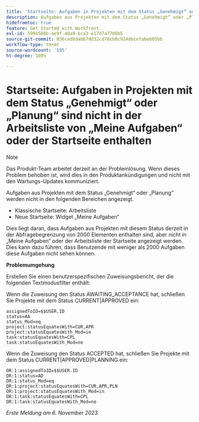 ```yaml
---
title: 'Startseite: Aufgaben in Projekten mit dem Status „Genehmigt“ oder „Planung“ sind nicht in der Arbeitsliste von „Meine Aufgaben“ oder der Startseite enthalten'
description: Aufgaben aus Projekten mit dem Status „Genehmigt“ oder „Planung“ werden nicht auf der Startseite angezeigt. Eine Problemumgehung ist verfügbar.
hidefromtoc: true
feature: Get Started with Workfront
exl-id: 5994508b-ee9f-40a9-bca3-e17d7a7708b5
source-git-commit: 036cedbdabb7dd32cd78cb0c924dbcefabeb05bb
workflow-type: tm+mt
source-wordcount: '195'
ht-degree: 100%

---
```


# Startseite: Aufgaben in Projekten mit dem Status „Genehmigt“ oder „Planung“ sind nicht in der Arbeitsliste von „Meine Aufgaben“ oder der Startseite enthalten

>[!NOTE]
>
>Das Produkt-Team arbeitet derzeit an der Problemlösung. Wenn dieses Problem behoben ist, wird dies in den Produktankündigungen und nicht mit den Wartungs-Updates kommuniziert.

Aufgaben aus Projekten mit dem Status „Genehmigt“ oder „Planung“ werden nicht in den folgenden Bereichen angezeigt.

* Klassische Startseite: Arbeitsliste
* Neue Startseite: Widget „Meine Aufgaben“

Dies liegt daran, dass Aufgaben aus Projekten mit diesem Status derzeit in der Abfragebegrenzung von 2000 Elementen enthalten sind, aber nicht in „Meine Aufgaben“ oder der Arbeitsliste der Startseite angezeigt werden. Dies kann dazu führen, dass Benutzende mit weniger als 2000 Aufgaben diese Aufgaben nicht sehen können.

**Problemumgehung**

Erstellen Sie einen benutzerspezifischen Zuweisungsbericht, der die folgenden Textmodusfilter enthält:

Wenn die Zuweisung den Status AWAITING_ACCEPTANCE hat, schließen Sie Projekte mit dem Status CURRENT|APPROVED ein:

```
assignedToID=$$USER.ID
status=AA
status_Mod=eq
project:statusEquatesWith=CUR,APR
project:statusEquatesWith_Mod=in
task:statusEquatesWith=CPL
task:statusEquatesWith_Mod=ne
```

Wenn die Zuweisung den Status ACCEPTED hat, schließen Sie Projekte mit dem Status CURRENT|APPROVED|PLANNING ein:

```
OR:1:assignedToID=$$USER.ID
OR:1:status=AD
OR:1:status_Mod=eq
OR:1:project:statusEquatesWith=CUR,APR,PLN
OR:1:project:statusEquatesWith_Mod=in
OR:1:task:statusEquatesWith=CPL
OR:1:task:statusEquatesWith_Mod=ne
```

_Erste Meldung am 6. November 2023._
